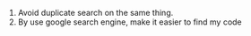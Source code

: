 1. Avoid duplicate search on the same thing.
2. By use google search engine, make it easier to find my code